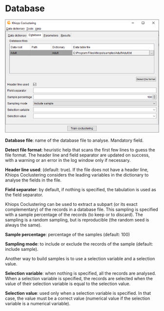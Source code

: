 #  Database

![](../../assets/images-khiops-guides/coclustering/image12.png)

**Database file**: name of the database file to analyse. Mandatory field.

**Detect file format**: heuristic help that scans the first few lines to guess the file format. The header line and field separator are updated on success, with a warning or an error in the log window only if necessary.

**Header line used**: (default: true). If the file does not have a header line, Khiops Coclustering considers the leading variables in the dictionary to analyse the fields in the file.

**Field separator**: by default, if nothing is specified, the tabulation is used as the field separator.

Khiops Coclustering can be used to extract a subpart (or its exact complementary) of the records in a database file. This sampling is specified with a sample percentage of the records (to keep or to discard). The sampling is a random sampling, but is reproducible (the random seed is always the same).

**Sample percentage**: percentage of the samples (default: 100)

**Sampling mode**: to include or exclude the records of the sample (default: include sample).

Another way to build samples is to use a selection variable and a selection value.

**Selection variable**: when nothing is specified, all the records are analysed. When a selection variable is specified, the records are selected when the value of their selection variable is equal to the selection value.

**Selection value**: used only when a selection variable is specified. In that case, the value must be a correct value (numerical value if the selection variable is a numerical variable).